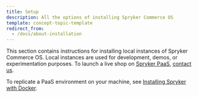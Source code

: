 ```yaml
---
title: Setup
description: All the options of installing Spryker Commerce OS
template: concept-topic-template
redirect_from:
  - /docs/about-installation
---
```


This section contains instructions for installing local instances of Spryker Commerce OS. Local instances are used for development, demos, or experimentation purposes. To launch a live shop on [Spryker PaaS](https://spryker.com/platform-page-commerce/), [contact us](https://spryker.com/contact-us-commerce/).

To replicate a PaaS environment on your machine, see [Installing Spryker with Docker](/docs/scos/dev/setup/installing-spryker-with-docker/installing-spryker-with-docker.html).
